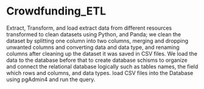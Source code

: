 # Crowdfunding_ETL
Extract, Transform, and load 
extract data from different resources 
transformed to clean datasets using Python, and Panda; we clean the dataset by splitting one column into two columns, merging and dropping unwanted columns and converting data and data type, and renaming columns 
after cleaning up the dataset it was saved in CSV files. We load the data to the database before that to create database schisms to organize and connect the relational database logically such as tables names, the field which rows and columns, and data types. load CSV files into the Database using pgAdmin4 and run the query.







